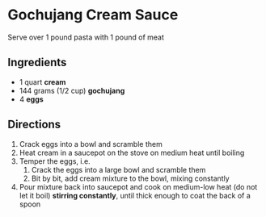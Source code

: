 # Gochujang Cream Sauce

Serve over 1 pound pasta with 1 pound of meat

## Ingredients

- 1 quart **cream**
- 144 grams (1/2 cup) **gochujang**
- 4 **eggs**

## Directions

1. Crack eggs into a bowl and scramble them
1. Heat cream in a saucepot on the stove on medium heat until boiling
1. Temper the eggs, i.e.
    1. Crack the eggs into a large bowl and scramble them
    1. Bit by bit, add cream mixture to the bowl, mixing constantly
1. Pour mixture back into saucepot and cook on medium-low heat (do not let it boil) **stirring constantly**, until thick enough to coat the back of a spoon
